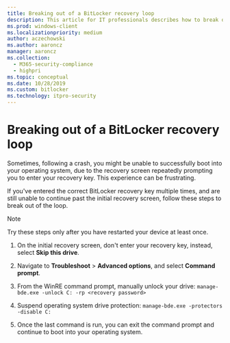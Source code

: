 ```yaml
---
title: Breaking out of a BitLocker recovery loop
description: This article for IT professionals describes how to break out of a BitLocker recovery loop.
ms.prod: windows-client
ms.localizationpriority: medium
author: aczechowski
ms.author: aaroncz
manager: aaroncz
ms.collection: 
  - M365-security-compliance
  - highpri
ms.topic: conceptual
ms.date: 10/28/2019
ms.custom: bitlocker
ms.technology: itpro-security
---
```


# Breaking out of a BitLocker recovery loop

Sometimes, following a crash, you might be unable to successfully boot into your operating system, due to the recovery screen repeatedly prompting you to enter your recovery key. This experience can be frustrating.

If you've entered the correct BitLocker recovery key multiple times, and are still unable to continue past the initial recovery screen, follow these steps to break out of the loop.

> [!NOTE]
> Try these steps only after you have restarted your device at least once.

1. On the initial recovery screen, don't enter your recovery key, instead, select **Skip this drive**.

2. Navigate to **Troubleshoot** > **Advanced options**, and select **Command prompt**.

3. From the WinRE command prompt, manually unlock your drive: `manage-bde.exe -unlock C: -rp <recovery password>`

4. Suspend operating system drive protection: `manage-bde.exe -protectors -disable C:`

5. Once the last command is run, you can exit the command prompt and continue to boot into your operating system.
